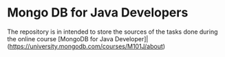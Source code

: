 # Mongo DB for Java Developers

The repository is in intended to store the sources of the tasks done
during the online course [MongoDB for Java Developer]|(https://university.mongodb.com/courses/M101J/about)
